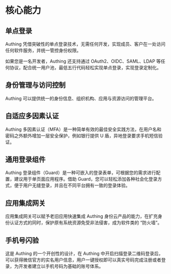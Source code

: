 # 核心能力

<LastUpdated/>

## 单点登录

Authing 凭借突破性的单点登录技术，无需任何开发，实现成员、客户在一处访问任何软件服务，并统一管控身份权限。

如果您是一名开发者，Authing 还支持通过 OAuth2、OIDC、SAML、LDAP 等任何协议，配合统一用户池，最低五行代码轻松实现单点登录，实现登录定制化。

## 身份管理与访问控制

Authing 可以提供统一的身份信息、组织机构、应用与资源访问的管理平台。

## 自适应多因素认证

Authing 多因素认证（MFA）是一种简单有效的最佳安全实践方法，在用户名和密码之外额外增加一层安全保护，例如银行提供 U 盾，异地登录要求手机短信验证。

## 通用登录组件

Authing 登录组件（Guard）是一种可嵌入的登录表单，可根据您的需求进行配置，建议用于单页面应用程序。借助 Guard，您可以轻松添加各种社会化登录方式，便于用户无缝登录，并且在不同平台拥有一致的登录体验。

## 应用集成网关

应用集成网关可以赋予老旧应用快速集成 Authing 身份云产品的能力，在扩充身份认证方式的同时，保护原有系统资源免受非法侵害，成为软件类的 “防火墙”。

## 手机号闪验

这是 Authing 的一个开创性的设计，在 Authing 中开启扫描登录二维码登录后，可以获得微信官方的实名用户信息，用户一键授权即可以真实号码完成注册或者登录，为开发者建立以手机号码为基础的账号体系。


